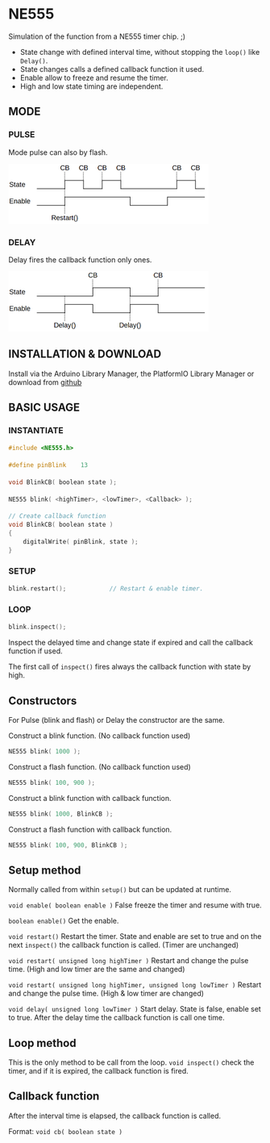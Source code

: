 # NE555

Simulation of the function from a NE555 timer chip. ;)

* State change with defined interval time, without stopping the ```loop()``` like ```Delay()```.
* State changes calls a defined callback function it used.
* Enable allow to freeze and resume the timer.
* High and low state timing are independent.

## MODE
### PULSE
Mode pulse can also by flash.

<img src="https://github.com/Gfy63/NE555/blob/main/images/Pulse.png" height="120">

### DELAY
Delay fires the callback function only ones.

<img src="https://github.com/Gfy63/NE555/blob/main/images/Delay.png" height="120">

## INSTALLATION & DOWNLOAD
Install via the Arduino Library Manager, the PlatformIO Library Manager or download from [github](https://github.com/Gfy63/NE555.git)

## BASIC USAGE

### INSTANTIATE

```cpp
#include <NE555.h>

#define pinBlink 	13

void BlinkCB( boolean state );

NE555 blink( <highTimer>, <lowTimer>, <Callback> );

// Create callback function
void BlinkCB( boolean state )
{
    digitalWrite( pinBlink, state );
}
```

### SETUP

```cpp
blink.restart();            // Restart & enable timer.
```

### LOOP

```cpp
blink.inspect();
```
Inspect the delayed time and change state if expired and call the callback function if used.

The first call of ```inspect()``` fires always the callback function with state by high.

## Constructors
For Pulse (blink and flash) or Delay the constructor are the same.

Construct a blink function. (No callback function used)
```cpp
NE555 blink( 1000 );
```
Construct a flash function. (No callback function used) 
```cpp
NE555 blink( 100, 900 );
```
Construct a blink function with callback function.
```cpp
NE555 blink( 1000, BlinkCB );
```
Construct a flash function with callback function.
```cpp
NE555 blink( 100, 900, BlinkCB );
```

## Setup method
Normally called from within ```setup()``` but can be updated at runtime.

```void enable( boolean enable )``` False freeze the timer and resume with true.

```boolean enable()``` Get the enable.

```void restart()``` Restart the timer. State and enable are set to true and on the next ```inspect()``` the callback function is called. (Timer are unchanged)

```void restart( unsigned long highTimer )``` Restart and change the pulse time. (High and low timer are the same and changed)

```void restart( unsigned long highTimer, unsigned long lowTimer )``` Restart and change the pulse time. (High & low timer are changed)

```void delay( unsigned long lowTimer )``` Start delay. State is false, enable set to true. After the delay time the callback function is call one time.

## Loop method
This is the only method to be call from the loop.
```void inspect()``` check the timer, and if it is expired, the callback function is fired.

## Callback function
After the interval time is elapsed, the callback function is called.

Format: ```void cb( boolean state )```
